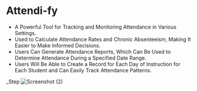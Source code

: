# Attendi-fy

- A Powerful Tool for Tracking and Monitoring Attendance in Various Settings.
- Used to Calculate Attendance Rates and Chronic Absenteeism, Making It Easier to Make Informed Decisions.
- Users Can Generate Attendance Reports, Which Can Be Used to Determine Attendance During a Specified Date Range.
- Users Will Be Able to Create a Record for Each Day of Instruction for Each Student and Can Easily Track Attendance Patterns.

_Step
![Screenshot (2)](https://user-images.githubusercontent.com/110400753/214080398-524478b6-40f5-4492-a9ec-0b2b01b37106.png)
